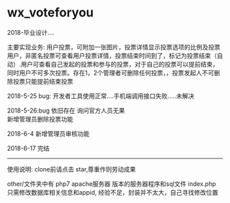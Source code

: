 # wx_voteforyou
2018-毕业设计....

主要实现业务:
   用户投票，可附加一张图片，投票详情显示投票选项的比例及投票用户，非匿名投票可查看用户投票详情，投票结束时间到了，标记为投票结束（自动）.用户可查看自己发起的投票和参与的投票，对于自己的投票可以提前结束，同时用户不可多次投票。存在1，2个管理者可删除任何投票，，投票发起人不可删除投票只能提前结束投票

2018-5-25 bug: 开发者工具使用正常....手机端调用接口失败.....未解决

2018-5-26:bug 依旧存在 询问官方人员无果   
新增管理员删除投票功能

2018-6-4 新增管理员审核功能

2018-6-17 完结

---------------------------------------------------------------------------------------------------------------------------

使用说明:
  clone前请点击 star,尊重作则劳动成果
  
  other/文件夹中有 php7 apache服务器 版本的服务器程序和sql文件
  index.php 只需修改数据库相关信息和appid, 经验不足，封装并不太大，自己寻找修改位置
  
